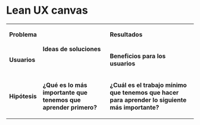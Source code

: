 # Lean UX canvas

<!--
Utiliza la plantilla de este documento para recoger vuestro Lean UX Canvas en el proyecto. 
Escribid solamente debajo de cada título. **No modifiquéis el código HTML, ya que si lo 
hacéis la tabla no se mostrará correctamente**.
-->

<table markdown="1"><tbody><tr><td markdown="1">

**Problema**

</td><td rowspan=2 markdown="1">

**Ideas de soluciones**

</td><td markdown="1">

**Resultados**

</td></tr><tr><td markdown="1">

**Usuarios**

</td><td markdown="1">

**Beneficios para los usuarios**

</td></tr><tr><td markdown="1">

**Hipótesis**  

</td><td markdown="1">

**¿Qué es lo más importante que tenemos que aprender primero?**

</td><td markdown="1">

**¿Cuál es el trabajo mínimo que tenemos que hacer para aprender lo siguiente más importante?**

</td></tr></tbody></table>
